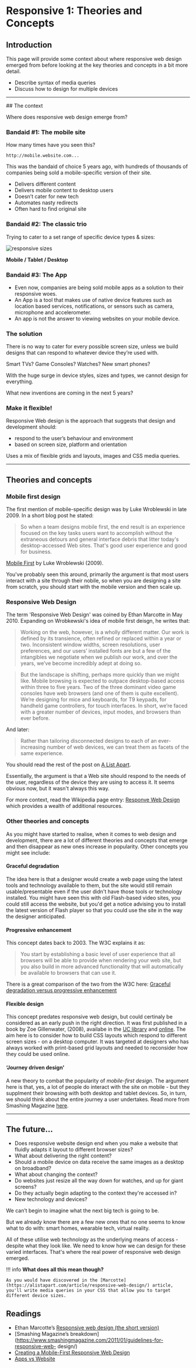 # Responsive 1: Theories and Concepts

## Introduction
This page will provide some context about where responsive web design emerged from before looking at the key theories and concepts in a bit more detail. 

*   Describe syntax of media queries
*   Discuss how to design for multiple devices

<hr>
## The context

Where does responsive web design emerge from?

### Bandaid #1: The mobile site

How many times have you seen this?

`http://mobile.website.com...`

This was the bandaid of choice 5 years ago, with hundreds of thousands of companies being sold a mobile-specific version of their site.
*   Delivers different content
*   Delivers mobile content to desktop users
*   Doesn’t cater for new tech
*   Automates nasty redirects
*   Often hard to find original site

### Bandaid #2: The classic trio 
Trying to cater to a set range of specific device types & sizes: 

![responsive sizes](images/responsive-1-sizes.png)

**Mobile / Tablet / Desktop**
 
### Bandaid #3: The App
*   Even now, companies are being sold mobile apps as a solution to their responsive woes.
*   An App is a tool that makes use of native device features such as location based services, notifications, or sensors such as camera, microphone and accelerometer.
*   An app is not the answer to viewing websites on your mobile device.

### The solution
There is no way to cater for every possible screen size, unless we build designs that can respond to whatever device they’re used with.

Smart TVs? Game Consoles? Watches? New smart phones?

With the huge surge in device styles, sizes and types, we cannot design for everything.

What new inventions are coming in the next 5 years?

### Make it flexible!
Responsive Web design is the approach that suggests that design and development should:

*   respond to the user’s behaviour and environment
*   based on screen size, platform and orientation

Uses a mix of flexible grids and layouts, images and CSS media queries.

<hr>

## Theories and concepts


### Mobile first design
The first mention of mobile-specific design was by Luke Wroblewski in late 2009. In a short blog post he stated:

> So when a team designs mobile first, the end result is an experience focused on the key tasks users want to accomplish without the extraneous detours and general interface debris that litter today's desktop-accessed Web sites. That's good user experience and good for business. 

[Mobile First](https://www.lukew.com/ff/entry.asp?933) by Luke Wroblewski (2009). 

You've probably seen this around, primarily the argument is that most users interact with a site through their nobile, so when you are designing a site from scratch, you should start with the mobile version and then scale up. 


### Responsive Web Design 
The term 'Responsive Web Design' was coined by Ethan Marcotte in May 2010. Expanding on Wrobkewski's idea of mobile first deisgn, he writes that:

> Working on the web, however, is a wholly different matter. Our work is defined by its transience, often refined or replaced within a year or two. Inconsistent window widths, screen resolutions, user preferences, and our users’ installed fonts are but a few of the intangibles we negotiate when we publish our work, and over the years, we’ve become incredibly adept at doing so.

> But the landscape is shifting, perhaps more quickly than we might like. Mobile browsing is expected to outpace desktop-based access within three to five years. Two of the three dominant video game consoles have web browsers (and one of them is quite excellent). We’re designing for mice and keyboards, for T9 keypads, for handheld game controllers, for touch interfaces. In short, we’re faced with a greater number of devices, input modes, and browsers than ever before.

And later: 

> Rather than tailoring disconnected designs to each of an ever-increasing number of web devices, we can treat them as facets of the same experience.  

You should read the rest of the post on [A List Apart](https://alistapart.com/article/responsive-web-design/). 

Essentially, the argument is that a Web site should respond to the needs of the user, regardless of the device they are using to access it. It seems obvious now, but it wasn't always this way. 

For more context, read the Wikipedia page entry: [Responve Web Design](https://en.wikipedia.org/wiki/Responsive_web_design) which provides a wealth of additional resources. 

### Other theories and concepts
As you might have started to realise, when it comes to web design and development, there are a lot of different theories and concepts that emerge and then disappear as new ones increase in popularity. Other concepts you might see include:

#### Graceful degradation
The idea here is that a designer would create a web page using the latest tools and technology available to them, but the site would still remain usable/presentable even if the user didn't have those tools or technology installed. You might have seen this with old Flash-based video sites, you could still access the website, but you'd get a notice advising you to install the latest version of Flash player so that you could use the site in the way the designer anticipated. 

#### Progressive enhancement
This concept dates back to 2003. The W3C explains it as:
> You start by establishing a basic level of user experience that all browsers will be able to provide when rendering your web site, but you also build in more advanced functionality that will automatically be available to browsers that can use it.

There is a great comparison of the two from the W3C here: [Graceful degradation versus progressive enhancement](https://www.w3.org/wiki/Graceful_degradation_versus_progressive_enhancement)
    
#### Flexible design
This concept predates responsive web design, but could certinaly be considered as an early push in the right direction. It was first published in a book by Zoe Gillenwater, (2008), availabe in the [UC library](https://library.canberra.edu.au/discovery/fulldisplay?docid=alma991001760009703996&context=L&vid=61ARL_CNB:61ARL_CNB&search_scope=MyInst_and_CI&tab=Everything&lang=en) and [online](http://www.flexiblewebbook.com).  The aim here is to consider how to build CSS layouts which respond to different screen sizes - on a desktop computer. It was targeted at designers who has always worked with print-based grid layouts and needed to reconsider how they could be used online. 

#### ‘Journey driven design'
A new theory to combat the popularity of _mobile-first design_. The argument here is that, yes, a lot of people do interact with the site on mobile - but they supplment their browsing with both desktop and tablet devices. So, in turn, we should think about the entire journey a user undertakes. Read more from Smashing Magazine [here](https://www.smashingmagazine.com/2017/02/mobile-first-is-just-not-good-enough-meet-journey-driven-design/).

<hr>

## The future...
*   Does responsive website design end when you make a website that fluidly adapts it layout to different browser sizes?
*   What about delivering the right content?
*   Should a mobile device on data receive the same images as a desktop on broadband?
*   What about changing the context?
*   Do websites just resize all the way down for watches, and up for giant screens? 
*   Do they actually begin adapting to the context they're accessed in?
*   New technology and devices?

We can’t begin to imagine what the next big tech is going to be. 

But we already know there are a few new ones that no one seems to know what to do with: smart homes, wearable tech, virtual reality.

All of these utilise web technology as the underlying means of access - despite what they look like. We need to know how we can design for these varied interfaces. That's where the real power of responsive web design emerged. 


!!! info
    **What does all this mean though?**
    
    As you would have discovered in the [Marcotte](https://alistapart.com/article/responsive-web-design/) article, you'll write media queries in your CSS that allow you to target different device sizes. 




## Readings
*   Ethan Marcotte’s [Responsive web design (the short version)](http://alistapart.com/article/responsive-web-design)
*   [Smashing Magazine’s breakdown](https://www.smashingmagazine.com/2011/01/guidelines-for-responsive-web- design/)
*   [Creating a Mobile-First Responsive Web Design](http://www.html5rocks.com/en/mobile/responsivedesign/)
*   [Apps vs Website](http://appvswebsite.com/)

